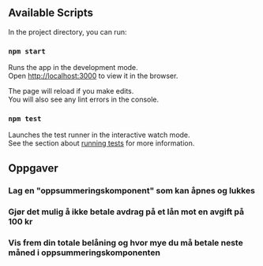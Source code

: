 ## Available Scripts

In the project directory, you can run:

### `npm start`

Runs the app in the development mode.<br>
Open [http://localhost:3000](http://localhost:3000) to view it in the browser.

The page will reload if you make edits.<br>
You will also see any lint errors in the console.

### `npm test`

Launches the test runner in the interactive watch mode.<br>
See the section about [running tests](#running-tests) for more information.

## Oppgaver

### Lag en "oppsummeringskomponent" som kan åpnes og lukkes

### Gjør det mulig å ikke betale avdrag på et lån mot en avgift på 100 kr

### Vis frem din totale belåning og hvor mye du må betale neste måned i oppsummeringskomponenten